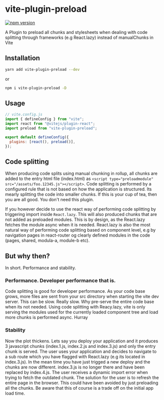 # vite-plugin-preload

[![npm version](https://badge.fury.io/js/vite-plugin-preload.svg)](https://badge.fury.io/js/vite-plugin-preload)

A Plugin to preload all chunks and stylesheets when dealing with code splitting through
frameworks (e.g React.lazy) instead of manualChunks in Vite

## Installation

```sh
yarn add vite-plugin-preload --dev
```

or

```sh
npm i vite-plugin-preload -D
```

## Usage

```javascript
// vite.config.js
import { defineConfig } from "vite";
import react from "@vitejs/plugin-react";
import preload from "vite-plugin-preload";

export default defineConfig({
  plugins: [react(), preload()],
});
```

## Code splitting

When producing code splits using manual chunking in rollup, all chunks are added to
the entry html file (index.html) as `<script type="preloadmodule" src="/assets/foo.12345.js"></script>`.
Code splitting is performed by a configured rule that is not based on how the application is structured. Its mearly splitting the code into smaller chunks. If this is your cup of tea, then you are all good. You don't need this plugin.

If you however decide to use the react way of performing code splitting by triggering import inside `React.lazy`. This will also produced chunks that are not added as preloaded modules. This is by design, as the React.lazy fetches the module async when it is needed. React.lazy is also the most natural way of performing code splitting based on component level, e.g by navigation pages in react-router og clearly defined modules in the code (pages, shared, modula-a, module-b etc).

## But why then?

In short. Performance and stability.

### Performance. Developer performance that is.

Code splitting is good for developer performance. As your code base grows, more files are sent from your
src directory when starting the vite dev server. This can be slow. Really slow. Why pre-serve the entire code base when its not needed. Using code splitting with Reacy.lazy, vite is only serving the modules used for the currently loaded component tree and load more chunks is performed async. Hurray

### Stability

Now the plot thickens. Lets say you deploy your application and it produces 3 javascript chunks (index.1.js, index.2.js and index.3.js) and only the entry chunk is served. The user uses your application and decides to navigate to a sub route which you have flagged with React.lazy (e.g its located in index.3.js). In the mean time you have just trigged a new deploy and the chunks are now different. index.3.js is no longer there and have been replaced by index.4.js. The user receives a dynamic import error when trying to fetch the outdated chunk. The solution for the user is to refresh the entire page in the browser. This could have been avoided by just preloading all the chunks. Be aware that this of course is a trade off on the initial app load time.
